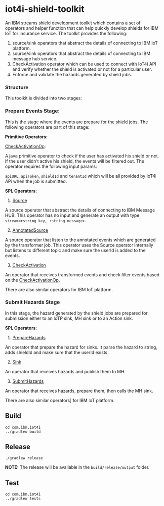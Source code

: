 # iot4i-shield-toolkit
An IBM streams shield development toolkit which contains a set of operators and helper function that can help quickly develop shields for IBM IoT for insurance service. The toolkit provides the following:

1. source/sink operators that abstract the details of connecting to IBM IoT platform.
2. source/sink operators that abstract the details of connecting to IBM message hub service.
3. CheckActivation operator which can be used to connect with IoT4i API and verify whether the shield is activated or not for a particular user. 
4. Enforce and validate the hazards generated by shield jobs.

### Structure

This toolkit is divided into two stages:

### Prepare Events Stage:

This is the stage where the events are prepare for the shield jobs. The following operators are part of this stage:

**Primitive Operators**:
 
  [CheckActivationOp](./impl/java/src/com/ibm/iot4i/events/common/CheckActivationOp.java):
 
 A java primitive operator to check if the user has activated his shield or not. If the user didn't active his shield, the events will be filtered out. The operator requires the following input params:
 
 `apiURL`,  `apiToken`, `shieldId` and `tenantId` which will be all provided by IoT4i APi when the job is submitted.
 
 **SPL Operators**:
 
1. [Source](./com.ibm.iot4i.events.IoTP/Source.spl)
  
  A source operator that abstract the details of connecting to IBM Message HUB. This operator has no input and generate an output with type `stream<rstring key, rstring message>`. 
  
2. [AnnotatedSource](./com.ibm.iot4i.events.MH/AnnotatedSource.spl)
  
  A source operator that listen to the annotated events which are generated by the transformer job. This operator uses the Source operator internally but listens to different topic and make sure the userId is added to the events. 
 
3. [CheckActivation](./com.ibm.iot4i.events.MH/CheckActivation.spl)
  
  An operator that receives transformed events and check filter events based on the [CheckActivationOp](./impl/java/src/com/ibm/iot4i/events/common/CheckActivationOp.java).
  

There are also similar operators for IBM IoT platform.

### Submit Hazards Stage

In this stage, the hazard generated by the shield jobs are prepared for submission either to an IoTP sink, MH sink or to an Action sink. 

**SPL Operators**:

1. [PrepareHazards](./com.ibm.iot4i.hazards.common/PrepareHazards.spl)

An operator that prepare the hazard for sinks. It parse the hazard to string, adds shieldId and make sure that the userId exists. 

2. [Sink](./com.ibm.iot4i.hazards.MH/Sink.spl)

An operator that receives hazards and publish them to MH.

3. [SubmitHazards](./com.ibm.iot4i.hazards.MH/SubmitHazards.spl)

An operator that receives hazards, prepare them, then calls the MH sink. 


There are also similar operators] for IBM IoT platform.


## Build

```
cd com.ibm.iot4i
../gradlew build
```

## Release
```
./gradlew release
```

**NOTE:** The release will be available in the `build/release/output` folder. 


## Test

```
cd com.ibm.iot4i
../gradlew tests
```



